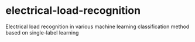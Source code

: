 # electrical-load-recognition
Electrical load recognition in various machine learning classification method based on single-label learning
